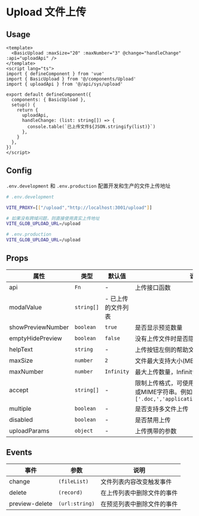 # Upload 文件上传


## Usage

```vue
<template>
  <BasicUpload :maxSize="20" :maxNumber="3" @change="handleChange" :api="uploadApi" />
</template>
<script lang="ts">
import { defineComponent } from 'vue'
import { BasicUpload } from '@/components/Upload'
import { uploadApi } from '@/api/sys/upload'

export default defineComponent({
  components: { BasicUpload },
  setup() {
    return {
      uploadApi,
      handleChange: (list: string[]) => {
        console.table(`已上传文件${JSON.stringify(list)}`)
      },
    }
  },
})
</script>
```

## Config

`.env.development` 和 `.env.production` 配置开发和生产的文件上传地址

```bash
# .env.development

VITE_PROXY=[["/upload","http://localhost:3001/upload"]]

# 如果没有跨域问题，则直接使用真实上传地址
VITE_GLOB_UPLOAD_URL=/upload

# .env.production
VITE_GLOB_UPLOAD_URL=/upload

```

## Props

| 属性              | 类型       | 默认值   | 说明                                     |
| ----------------- | ---------- | -------- | ---------------------------------------- |
| api               | `Fn`       | -         | 上传接口函数               |
| modalValue             | `string[]` | -         已上传的文件列表           |
| showPreviewNumber | `boolean`  | `true`     | 是否显示预览数量                         |
| emptyHidePreview  | `boolean`  | `false`    | 没有上传文件时是否隐藏预览               |
| helpText          | `string`   | -        | 上传按钮左侧的帮助文本                                 |
| maxSize           | `number`   | `2`         | 文件最大支持大小(MB)                 |
| maxNumber         | `number`   | `Infinity`  | 最大上传数量，Infinity 则不限制          |
| accept            | `string[]` | -         | 限制上传格式，可使用文件后缀名(点号可选)或MIME字符串。例如 `['.doc,','application/msword','image/*']` |
| multiple          | `boolean`  | -        | 是否支持多文件上传                           |
| disabled          | `boolean`  | -        | 是否禁用上传                           |
| uploadParams      | `object`      | -          | 上传携带的参数                           |


## Events

| 事件   | 参数            | 说明                     |
| ------ | ------------------ | ------------------------ |
| change | `(fileList)` | 文件列表内容改变触发事件 |
| delete | `(record)`      | 在上传列表中删除文件的事件                 |
| preview-delete | `(url:string)`        | 在预览列表中删除文件的事件                 |
